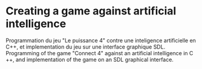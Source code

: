 # Creating a game against artificial intelligence

Programmation du jeu "Le puissance 4" contre une inteligence artificielle en C++, et implementation du jeu sur une interface graphique SDL.
Programming of the game "Connect 4" against an artificial intelligence in C ++, and implementation of the game on an SDL graphical interface.

